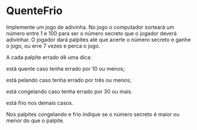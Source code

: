 # QuenteFrio
Implemente um jogo de adivinha. No jogo o computador sorteará um número entre 1 e 100 para ser o número secreto que o jogador deverá adivinhar. O jogador dará palpites até que acerte o número secreto e ganhe o jogo, ou erre 7 vezes e perca o jogo.

A cada palpite errado dê uma dica:

está quente caso tenha errado por 10 ou menos;

está pelando caso tenha errado por três ou menos;

está congelando caso tenha errado por 30 ou mais.

está frio nos demais casos.

Nos palpites congelando e frio indique se o número secreto é maior ou menor do que o palpite.

